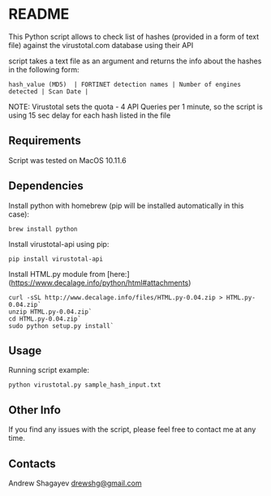 # README #
This Python script allows to check list of hashes (provided in a form of text file) against the virustotal.com database
using their API

script takes a text file as an argument and returns the info about the hashes in the following form:

`hash_value (MD5)  | FORTINET detection names | Number of engines detected | Scan Date |`

NOTE:
Virustotal sets the quota - 4 API Queries per 1 minute, so the script is using 15 sec delay for each hash listed in
the file

## Requirements ##
Script was tested on MacOS 10.11.6

## Dependencies ##
Install python with homebrew (pip will be installed automatically in this case):

    brew install python

Install virustotal-api using pip:

    pip install virustotal-api

Install HTML.py module from [here:] (https://www.decalage.info/python/html#attachments)

    curl -sSL http://www.decalage.info/files/HTML.py-0.04.zip > HTML.py-0.04.zip`
    unzip HTML.py-0.04.zip`
    cd HTML.py-0.04.zip`
    sudo python setup.py install`

## Usage ##
Running script example:

    python virustotal.py sample_hash_input.txt

## Other Info ##

If you find any issues with the script, please feel free to contact me at any time.

## Contacts ##
Andrew Shagayev <drewshg@gmail.com>
